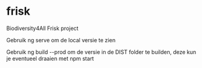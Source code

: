 # frisk
Biodiversity4All Frisk project


Gebruik ng serve om de local versie te zien

Gebruik ng build --prod om de versie in de DIST folder te builden, deze kun je eventueel draaien met npm start